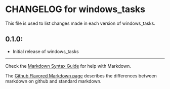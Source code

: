 # CHANGELOG for windows_tasks

This file is used to list changes made in each version of windows_tasks.

## 0.1.0:

* Initial release of windows_tasks

- - -
Check the [Markdown Syntax Guide](http://daringfireball.net/projects/markdown/syntax) for help with Markdown.

The [Github Flavored Markdown page](http://github.github.com/github-flavored-markdown/) describes the differences between markdown on github and standard markdown.
